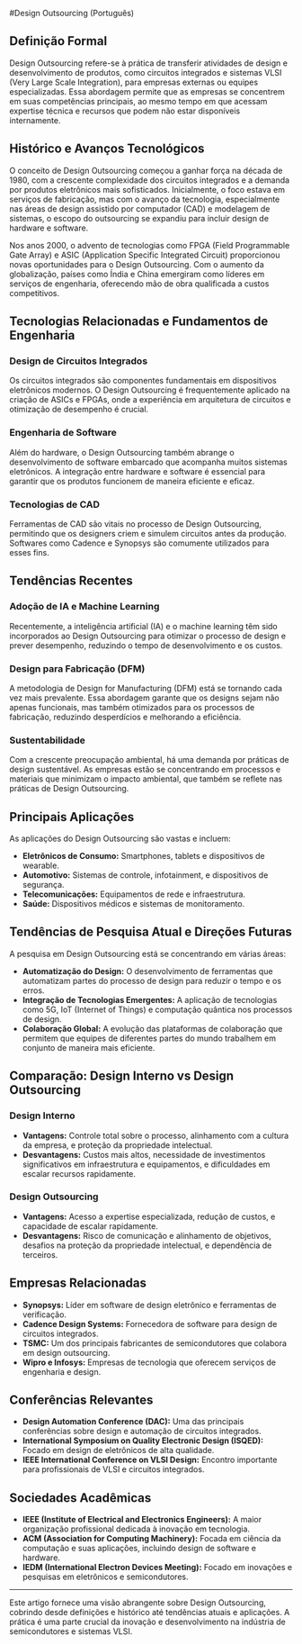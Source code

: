 #Design Outsourcing (Português)

## Definição Formal

Design Outsourcing refere-se à prática de transferir atividades de design e desenvolvimento de produtos, como circuitos integrados e sistemas VLSI (Very Large Scale Integration), para empresas externas ou equipes especializadas. Essa abordagem permite que as empresas se concentrem em suas competências principais, ao mesmo tempo em que acessam expertise técnica e recursos que podem não estar disponíveis internamente.

## Histórico e Avanços Tecnológicos

O conceito de Design Outsourcing começou a ganhar força na década de 1980, com a crescente complexidade dos circuitos integrados e a demanda por produtos eletrônicos mais sofisticados. Inicialmente, o foco estava em serviços de fabricação, mas com o avanço da tecnologia, especialmente nas áreas de design assistido por computador (CAD) e modelagem de sistemas, o escopo do outsourcing se expandiu para incluir design de hardware e software.

Nos anos 2000, o advento de tecnologias como FPGA (Field Programmable Gate Array) e ASIC (Application Specific Integrated Circuit) proporcionou novas oportunidades para o Design Outsourcing. Com o aumento da globalização, países como Índia e China emergiram como líderes em serviços de engenharia, oferecendo mão de obra qualificada a custos competitivos.

## Tecnologias Relacionadas e Fundamentos de Engenharia

### Design de Circuitos Integrados

Os circuitos integrados são componentes fundamentais em dispositivos eletrônicos modernos. O Design Outsourcing é frequentemente aplicado na criação de ASICs e FPGAs, onde a experiência em arquitetura de circuitos e otimização de desempenho é crucial.

### Engenharia de Software

Além do hardware, o Design Outsourcing também abrange o desenvolvimento de software embarcado que acompanha muitos sistemas eletrônicos. A integração entre hardware e software é essencial para garantir que os produtos funcionem de maneira eficiente e eficaz.

### Tecnologias de CAD

Ferramentas de CAD são vitais no processo de Design Outsourcing, permitindo que os designers criem e simulem circuitos antes da produção. Softwares como Cadence e Synopsys são comumente utilizados para esses fins.

## Tendências Recentes

### Adoção de IA e Machine Learning

Recentemente, a inteligência artificial (IA) e o machine learning têm sido incorporados ao Design Outsourcing para otimizar o processo de design e prever desempenho, reduzindo o tempo de desenvolvimento e os custos.

### Design para Fabricação (DFM)

A metodologia de Design for Manufacturing (DFM) está se tornando cada vez mais prevalente. Essa abordagem garante que os designs sejam não apenas funcionais, mas também otimizados para os processos de fabricação, reduzindo desperdícios e melhorando a eficiência.

### Sustentabilidade

Com a crescente preocupação ambiental, há uma demanda por práticas de design sustentável. As empresas estão se concentrando em processos e materiais que minimizam o impacto ambiental, que também se reflete nas práticas de Design Outsourcing.

## Principais Aplicações

As aplicações do Design Outsourcing são vastas e incluem:

- **Eletrônicos de Consumo:** Smartphones, tablets e dispositivos de wearable.
- **Automotivo:** Sistemas de controle, infotainment, e dispositivos de segurança.
- **Telecomunicações:** Equipamentos de rede e infraestrutura.
- **Saúde:** Dispositivos médicos e sistemas de monitoramento.

## Tendências de Pesquisa Atual e Direções Futuras

A pesquisa em Design Outsourcing está se concentrando em várias áreas:

- **Automatização do Design:** O desenvolvimento de ferramentas que automatizam partes do processo de design para reduzir o tempo e os erros.
- **Integração de Tecnologias Emergentes:** A aplicação de tecnologias como 5G, IoT (Internet of Things) e computação quântica nos processos de design.
- **Colaboração Global:** A evolução das plataformas de colaboração que permitem que equipes de diferentes partes do mundo trabalhem em conjunto de maneira mais eficiente.

## Comparação: Design Interno vs Design Outsourcing

### Design Interno

- **Vantagens:** Controle total sobre o processo, alinhamento com a cultura da empresa, e proteção da propriedade intelectual.
- **Desvantagens:** Custos mais altos, necessidade de investimentos significativos em infraestrutura e equipamentos, e dificuldades em escalar recursos rapidamente.

### Design Outsourcing

- **Vantagens:** Acesso a expertise especializada, redução de custos, e capacidade de escalar rapidamente.
- **Desvantagens:** Risco de comunicação e alinhamento de objetivos, desafios na proteção da propriedade intelectual, e dependência de terceiros.

## Empresas Relacionadas

- **Synopsys:** Líder em software de design eletrônico e ferramentas de verificação.
- **Cadence Design Systems:** Fornecedora de software para design de circuitos integrados.
- **TSMC:** Um dos principais fabricantes de semicondutores que colabora em design outsourcing.
- **Wipro e Infosys:** Empresas de tecnologia que oferecem serviços de engenharia e design.

## Conferências Relevantes

- **Design Automation Conference (DAC):** Uma das principais conferências sobre design e automação de circuitos integrados.
- **International Symposium on Quality Electronic Design (ISQED):** Focado em design de eletrônicos de alta qualidade.
- **IEEE International Conference on VLSI Design:** Encontro importante para profissionais de VLSI e circuitos integrados.

## Sociedades Acadêmicas

- **IEEE (Institute of Electrical and Electronics Engineers):** A maior organização profissional dedicada à inovação em tecnologia.
- **ACM (Association for Computing Machinery):** Focada em ciência da computação e suas aplicações, incluindo design de software e hardware.
- **IEDM (International Electron Devices Meeting):** Focado em inovações e pesquisas em eletrônicos e semicondutores.

---

Este artigo fornece uma visão abrangente sobre Design Outsourcing, cobrindo desde definições e histórico até tendências atuais e aplicações. A prática é uma parte crucial da inovação e desenvolvimento na indústria de semicondutores e sistemas VLSI.